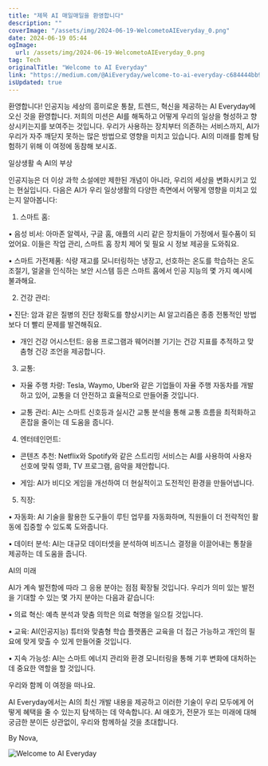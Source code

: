 ```yaml
---
title: "제목 AI 매일매일을 환영합니다"
description: ""
coverImage: "/assets/img/2024-06-19-WelcometoAIEveryday_0.png"
date: 2024-06-19 05:44
ogImage:
  url: /assets/img/2024-06-19-WelcometoAIEveryday_0.png
tag: Tech
originalTitle: "Welcome to AI Everyday"
link: "https://medium.com/@AiEveryday/welcome-to-ai-everyday-c684444bb91f"
isUpdated: true
---
```


환영합니다! 인공지능 세상의 흥미로운 통찰, 트렌드, 혁신을 제공하는 AI Everyday에 오신 것을 환영합니다. 저희의 미션은 AI를 해독하고 어떻게 우리의 일상을 형성하고 향상시키는지를 보여주는 것입니다. 우리가 사용하는 장치부터 의존하는 서비스까지, AI가 우리가 자주 깨닫지 못하는 많은 방법으로 영향을 미치고 있습니다. AI의 미래를 함께 탐험하기 위해 이 여정에 동참해 보시죠.

일상생활 속 AI의 부상

인공지능은 더 이상 과학 소설에만 제한된 개념이 아니라, 우리의 세상을 변화시키고 있는 현실입니다. 다음은 AI가 우리 일상생활의 다양한 측면에서 어떻게 영향을 미치고 있는지 알아봅니다:

1. 스마트 홈:

<div class="content-ad"></div>

• 음성 비서: 아마존 알렉사, 구글 홈, 애플의 시리 같은 장치들이 가정에서 필수품이 되었어요. 이들은 작업 관리, 스마트 홈 장치 제어 및 필요 시 정보 제공을 도와줘요.

• 스마트 가전제품: 식량 재고를 모니터링하는 냉장고, 선호하는 온도를 학습하는 온도 조절기, 얼굴을 인식하는 보안 시스템 등은 스마트 홈에서 인공 지능의 몇 가지 예시에 불과해요.

2. 건강 관리:

• 진단: 암과 같은 질병의 진단 정확도를 향상시키는 AI 알고리즘은 종종 전통적인 방법보다 더 빨리 문제를 발견해줘요.

<div class="content-ad"></div>

- 개인 건강 어시스턴트: 응용 프로그램과 웨어러블 기기는 건강 지표를 추적하고 맞춤형 건강 조언을 제공합니다.

3. 교통:

- 자율 주행 차량: Tesla, Waymo, Uber와 같은 기업들이 자율 주행 자동차를 개발하고 있어, 교통을 더 안전하고 효율적으로 만들어줄 것입니다.

- 교통 관리: AI는 스마트 신호등과 실시간 교통 분석을 통해 교통 흐름을 최적화하고 혼잡을 줄이는 데 도움을 줍니다.

<div class="content-ad"></div>

4. 엔터테인먼트:

- 콘텐츠 추천: Netflix와 Spotify와 같은 스트리밍 서비스는 AI를 사용하여 사용자 선호에 맞춰 영화, TV 프로그램, 음악을 제안합니다.

- 게임: AI가 비디오 게임을 개선하여 더 현실적이고 도전적인 환경을 만들어냅니다.

5. 직장:

<div class="content-ad"></div>

• 자동화: AI 기술을 활용한 도구들이 루틴 업무를 자동화하며, 직원들이 더 전략적인 활동에 집중할 수 있도록 도와줍니다.

• 데이터 분석: AI는 대규모 데이터셋을 분석하여 비즈니스 결정을 이끌어내는 통찰을 제공하는 데 도움을 줍니다.

AI의 미래

AI가 계속 발전함에 따라 그 응용 분야는 점점 확장될 것입니다. 우리가 의미 있는 발전을 기대할 수 있는 몇 가지 분야는 다음과 같습니다:

<div class="content-ad"></div>

• 의료 혁신: 예측 분석과 맞춤 의학은 의료 혁명을 일으킬 것입니다.

• 교육: AI(인공지능) 튜터와 맞춤형 학습 플랫폼은 교육을 더 접근 가능하고 개인의 필요에 맞게 맞출 수 있게 만들어줄 것입니다.

• 지속 가능성: AI는 스마트 에너지 관리와 환경 모니터링을 통해 기후 변화에 대처하는 데 중요한 역할을 할 것입니다.

우리와 함께 이 여정을 떠나요.

<div class="content-ad"></div>

AI Everyday에서는 AI의 최신 개발 내용을 제공하고 이러한 기술이 우리 모두에게 어떻게 혜택을 줄 수 있는지 탐색하는 데 약속합니다. AI 애호가, 전문가 또는 미래에 대해 궁금한 분이든 상관없이, 우리와 함께하실 것을 초대합니다.

By Nova,

![Welcome to AI Everyday](/assets/img/2024-06-19-WelcometoAIEveryday_0.png)
